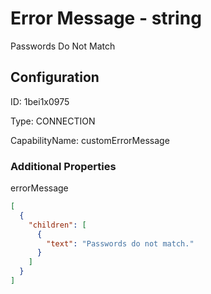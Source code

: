 # Error Message - string 
Passwords Do Not Match
## Configuration
ID:  1bei1x0975

Type: CONNECTION 

CapabilityName: customErrorMessage






### Additional Properties
errorMessage
```json 
[
  {
    "children": [
      {
        "text": "Passwords do not match."
      }
    ]
  }
]
```




